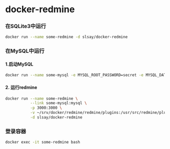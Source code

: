 # docker-redmine


### 在SQLite3中运行
```sh
docker run --name some-redmine -d slsay/docker-redmine
```

### 在MySQL中运行
#### 1.启动MySQL
```sh
docker run --name some-mysql -e MYSQL_ROOT_PASSWORD=secret -e MYSQL_DATABASE=redmine -d slsay/docker-mysql
```
#### 2. 运行redmine
```sh
docker run --name some-redmine \
           --link some-mysql:mysql \
           -p 3000:3000 \
           -v ~/srv/docker/redmine/redmine/plugins:/usr/src/redmine/plugins \
           -d slsay/docker-redmine
```

### 登录容器
```sh
docker exec -it some-redmine bash
```
